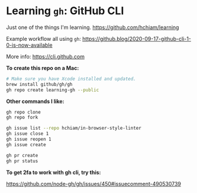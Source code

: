 # Learning `gh`: GitHub CLI

Just one of the things I'm learning. <https://github.com/hchiam/learning>

Example workflow all using `gh`: <https://github.blog/2020-09-17-github-cli-1-0-is-now-available>

More info: <https://cli.github.com>

**To create this repo on a Mac:**

```bash
# Make sure you have Xcode installed and updated.
brew install github/gh/gh
gh repo create learning-gh --public
```

**Other commands I like:**

```bash
gh repo clone
gh repo fork

gh issue list --repo hchiam/in-browser-style-linter
gh issue close 1
gh issue reopen 1
gh issue create

gh pr create
gh pr status
```

**To get 2fa to work with gh cli, try this:**

https://github.com/node-gh/gh/issues/450#issuecomment-490530739
